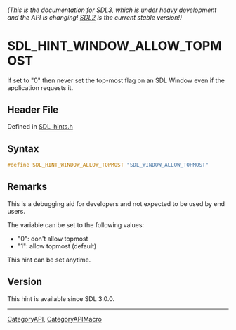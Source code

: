 ###### (This is the documentation for SDL3, which is under heavy development and the API is changing! [SDL2](https://wiki.libsdl.org/SDL2/) is the current stable version!)
# SDL_HINT_WINDOW_ALLOW_TOPMOST

If set to "0" then never set the top-most flag on an SDL Window even if the application requests it.

## Header File

Defined in [SDL_hints.h](https://github.com/libsdl-org/SDL/blob/main/include/SDL3/SDL_hints.h)

## Syntax

```c
#define SDL_HINT_WINDOW_ALLOW_TOPMOST "SDL_WINDOW_ALLOW_TOPMOST"
```

## Remarks

This is a debugging aid for developers and not expected to be used by end
users.

The variable can be set to the following values:

- "0": don't allow topmost
- "1": allow topmost (default)

This hint can be set anytime.

## Version

This hint is available since SDL 3.0.0.

----
[CategoryAPI](CategoryAPI), [CategoryAPIMacro](CategoryAPIMacro)

